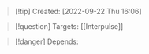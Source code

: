 >[!tip] Created: [2022-09-22 Thu 16:06]

>[!question] Targets: [[Interpulse]]

>[!danger] Depends: 
